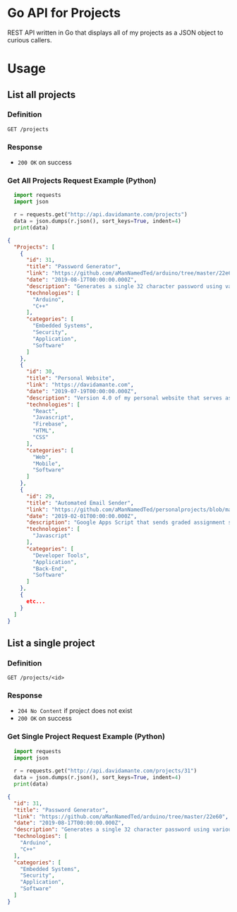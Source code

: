 # Go API for Projects
REST API written in Go that displays all of my projects as a JSON object to curious callers. 

# Usage

## List all projects
### Definition
`GET /projects`

### Response
- `200 OK` on success

### Get All Projects Request Example (Python)
```python
  import requests
  import json

  r = requests.get("http://api.davidamante.com/projects")
  data = json.dumps(r.json(), sort_keys=True, indent=4)
  print(data)
```

```json
{
  "Projects": [
    {
      "id": 31,
      "title": "Password Generator",
      "link": "https://github.com/aManNamedTed/arduino/tree/master/22e60",
      "date": "2019-08-17T00:00:00.000Z",
      "description": "Generates a single 32 character password using various sensors and a base-93 alphabet. Over 200 bits of security!",
      "technologies": [
        "Arduino", 
        "C++"
      ],
      "categories": [
        "Embedded Systems", 
        "Security", 
        "Application", 
        "Software"
      ]
    },
    {
      "id": 30,
      "title": "Personal Website",
      "link": "https://davidamante.com",
      "date": "2019-07-19T00:00:00.000Z",
      "description": "Version 4.0 of my personal website that serves as my professional portfolio. (the website you are currently viewing!)",
      "technologies": [
        "React", 
        "Javascript", 
        "Firebase", 
        "HTML", 
        "CSS"
      ],
      "categories": [
        "Web", 
        "Mobile", 
        "Software"
      ]
    },
    {
      "id": 29,
      "title": "Automated Email Sender",
      "link": "https://github.com/aManNamedTed/personalprojects/blob/master/auto_email_sender",
      "date": "2019-02-01T00:00:00.000Z",
      "description": "Google Apps Script that sends graded assignment scores to a list of student emails via Google Sheets.",
      "technologies": [
        "Javascript"
      ],
      "categories": [
        "Developer Tools", 
        "Application", 
        "Back-End", 
        "Software"
      ]
    }, 
    {
      etc...
    }
  ]
}
```

## List a single project
### Definition
`GET /projects/<id>`

### Response
- `204 No Content` if project does not exist
- `200 OK` on success

### Get Single Project Request Example (Python)
```python
  import requests
  import json
  
  r = requests.get("http://api.davidamante.com/projects/31")
  data = json.dumps(r.json(), sort_keys=True, indent=4)
  print(data)
```  

```json
{
  "id": 31,
  "title": "Password Generator",
  "link": "https://github.com/aManNamedTed/arduino/tree/master/22e60",
  "date": "2019-08-17T00:00:00.000Z",
  "description": "Generates a single 32 character password using various sensors and a base-93 alphabet. Over 200 bits of security!",
  "technologies": [
    "Arduino", 
    "C++"
  ],
  "categories": [
    "Embedded Systems", 
    "Security", 
    "Application", 
    "Software"
  ]
}
```

